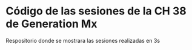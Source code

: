 # Código de las sesiones de la CH 38 de Generation Mx

Respositorio donde se mostrara las sesiones realizadas en 3s 

